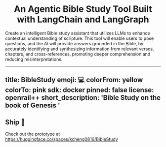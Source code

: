 ## <h1 align="center" id="heading">An Agentic Bible Study Tool Built with LangChain and LangGraph</h1>

Create an intelligent Bible study assistant that utilizes LLMs to enhance contextual understanding of scripture. This tool will enable users to pose questions, and the AI will provide answers grounded in the Bible, by accurately identifying and synthesizing information from relevant verses, chapters, and cross-references, promoting deeper comprehension and reducing misinterpretations.

---
title: BibleStudy
emoji: 💻
colorFrom: yellow
colorTo: pink
sdk: docker
pinned: false
license: openrail++
short_description: 'Bible Study on the book of Genesis '
---


## Ship 🚢
Check out the prototype at https://huggingface.co/spaces/kcheng0816/BibleStudy
